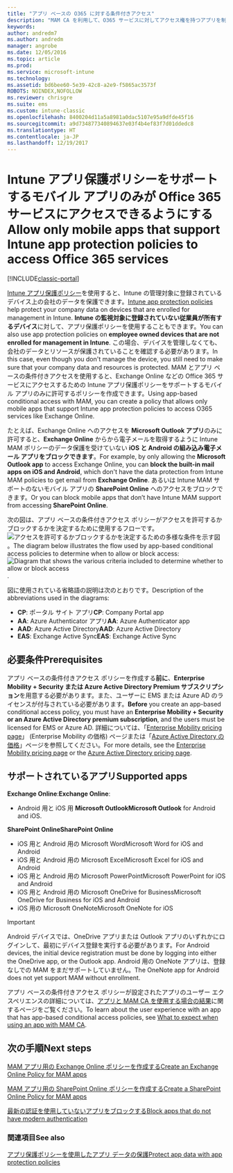 ```yaml
---
title: "アプリ ベースの O365 に対する条件付きアクセス"
description: "MAM CA を利用して、O365 サービスに対してアクセス権を持つアプリを制御する方法の概念について説明します。"
keywords: 
author: andredm7
ms.author: andredm
manager: angrobe
ms.date: 12/05/2016
ms.topic: article
ms.prod: 
ms.service: microsoft-intune
ms.technology: 
ms.assetid: bd6bee60-5e39-42c8-a2e9-f5865ac3573f
ROBOTS: NOINDEX,NOFOLLOW
ms.reviewer: chrisgre
ms.suite: ems
ms.custom: intune-classic
ms.openlocfilehash: 8400204d11a5a8981a0dac5107e95a9dfde45f16
ms.sourcegitcommit: a9d734877340894637e03f4b4ef83f7d01ddedc8
ms.translationtype: HT
ms.contentlocale: ja-JP
ms.lasthandoff: 12/19/2017
---
```

# <a name="allow-only-mobile-apps-that-support-intune-app-protection-policies-to-access-office-365-services"></a><span data-ttu-id="c7d53-103">Intune アプリ保護ポリシーをサポートするモバイル アプリのみが Office 365 サービスにアクセスできるようにする</span><span class="sxs-lookup"><span data-stu-id="c7d53-103">Allow only mobile apps that support Intune app protection policies to access Office 365 services</span></span>

[!INCLUDE[classic-portal](../includes/classic-portal.md)]

<span data-ttu-id="c7d53-104">[Intune アプリ保護ポリシー](protect-apps-and-data-with-microsoft-intune.md)を使用すると、Intune の管理対象に登録されているデバイス上の会社のデータを保護できます。</span><span class="sxs-lookup"><span data-stu-id="c7d53-104">[Intune app protection policies](protect-apps-and-data-with-microsoft-intune.md) help protect your company data on devices that are enrolled for management in Intune.</span></span> <span data-ttu-id="c7d53-105">**Intune の監視対象に登録されていない従業員が所有するデバイス**に対して、アプリ保護ポリシーを使用することもできます。</span><span class="sxs-lookup"><span data-stu-id="c7d53-105">You can also use app protection policies on **employee owned devices that are not enrolled for management in Intune**.</span></span>  <span data-ttu-id="c7d53-106">この場合、デバイスを管理しなくても、会社のデータとリソースが保護されていることを確認する必要があります。</span><span class="sxs-lookup"><span data-stu-id="c7d53-106">In this case, even though you don't manage the device, you still need to make sure that your company data and resources is protected.</span></span> <span data-ttu-id="c7d53-107">MAM とアプリ ベースの条件付きアクセスを使用すると、Exchange Online などの Office 365 サービスにアクセスするための Intune アプリ保護ポリシーをサポートするモバイル アプリのみに許可するポリシーを作成できます。</span><span class="sxs-lookup"><span data-stu-id="c7d53-107">Using app-based conditional access with MAM, you can create a policy that allows only mobile apps that support Intune app protection policies to access O365 services like Exchange Online.</span></span>

<span data-ttu-id="c7d53-108">たとえば、Exchange Online へのアクセスを **Microsoft Outlook アプリ**のみに許可すると、**Exchange Online** からから電子メールを取得するように Intune MAM ポリシーのデータ保護を受けていない **iOS と Android の組み込み電子メール アプリをブロックできます**。</span><span class="sxs-lookup"><span data-stu-id="c7d53-108">For example, by only allowing the **Microsoft Outlook app** to access Exchange Online, you can **block the built-in mail apps on iOS and Android**, which don't have the data protection from Intune MAM policies to get email from **Exchange Online**.</span></span> <span data-ttu-id="c7d53-109">あるいは Intune MAM サポートのないモバイル アプリの **SharePoint Online** へのアクセスをブロックできます。</span><span class="sxs-lookup"><span data-stu-id="c7d53-109">Or you can block mobile apps that don’t have Intune MAM support from accessing **SharePoint Online**.</span></span>

<span data-ttu-id="c7d53-110">次の図は、アプリ ベースの条件付きアクセス ポリシーがアクセスを許可するかブロックするかを決定するために使用するフローです。![アクセスを許可するかブロックするかを決定するための多様な条件を示す図](../media/mam-ca-decision-flow_simple.png)。</span><span class="sxs-lookup"><span data-stu-id="c7d53-110">The diagram below illustrates the flow used by app-based conditional access policies to determine when to allow or block access: ![Diagram that shows the various criteria included to determine whether to allow or block access ](../media/mam-ca-decision-flow_simple.png).</span></span>

<span data-ttu-id="c7d53-111">図に使用されている省略語の説明は次のとおりです。</span><span class="sxs-lookup"><span data-stu-id="c7d53-111">Description of the abbreviations used in the diagrams:</span></span>
* <span data-ttu-id="c7d53-112">**CP**: ポータル サイト アプリ</span><span class="sxs-lookup"><span data-stu-id="c7d53-112">**CP**: Company Portal app</span></span>
* <span data-ttu-id="c7d53-113">**AA**: Azure Authenticator アプリ</span><span class="sxs-lookup"><span data-stu-id="c7d53-113">**AA**: Azure Authenticator app</span></span>
* <span data-ttu-id="c7d53-114">**AAD**: Azure Active Directory</span><span class="sxs-lookup"><span data-stu-id="c7d53-114">**AAD**: Azure Active Directory</span></span>
* <span data-ttu-id="c7d53-115">**EAS**: Exchange Active Sync</span><span class="sxs-lookup"><span data-stu-id="c7d53-115">**EAS**: Exchange Active Sync</span></span>

## <a name="prerequisites"></a><span data-ttu-id="c7d53-116">必要条件</span><span class="sxs-lookup"><span data-stu-id="c7d53-116">Prerequisites</span></span>
<span data-ttu-id="c7d53-117">アプリ ベースの条件付きアクセス ポリシーを作成する**前に**、**Enterprise Mobility + Security または Azure Active Directory Premium サブスクリプション**を用意する必要があります。また、ユーザーに EMS または Azure AD のライセンスが付与されている必要があります。</span><span class="sxs-lookup"><span data-stu-id="c7d53-117">**Before** you create an app-based conditional access policy, you must have an **Enterprise Mobility + Security or an Azure Active Directory premium subscription**, and the users must be licensed for EMS or Azure AD.</span></span> <span data-ttu-id="c7d53-118">詳細については、「[Enterprise Mobility pricing page](https://www.microsoft.com/cloud-platform/enterprise-mobility-pricing)」 (Enterprise Mobility の価格) ページまたは「[Azure Active Directory の価格](https://azure.microsoft.com/pricing/details/active-directory/)」ページを参照してください。</span><span class="sxs-lookup"><span data-stu-id="c7d53-118">For more details, see the [Enterprise Mobility pricing page](https://www.microsoft.com/cloud-platform/enterprise-mobility-pricing) or the [Azure Active Directory pricing page](https://azure.microsoft.com/pricing/details/active-directory/).</span></span>


## <a name="supported-apps"></a><span data-ttu-id="c7d53-119">サポートされているアプリ</span><span class="sxs-lookup"><span data-stu-id="c7d53-119">Supported apps</span></span>
<span data-ttu-id="c7d53-120">**Exchange Online**:</span><span class="sxs-lookup"><span data-stu-id="c7d53-120">**Exchange Online**:</span></span>
* <span data-ttu-id="c7d53-121">Android 用と iOS 用 **Microsoft Outlook**</span><span class="sxs-lookup"><span data-stu-id="c7d53-121">**Microsoft Outlook** for Android and iOS.</span></span>

<span data-ttu-id="c7d53-122">**SharePoint Online**</span><span class="sxs-lookup"><span data-stu-id="c7d53-122">**SharePoint Online**</span></span>
* <span data-ttu-id="c7d53-123">iOS 用と Android 用の Microsoft Word</span><span class="sxs-lookup"><span data-stu-id="c7d53-123">Microsoft Word for iOS and Android</span></span>
* <span data-ttu-id="c7d53-124">iOS 用と Android 用の Microsoft Excel</span><span class="sxs-lookup"><span data-stu-id="c7d53-124">Microsoft Excel for iOS and Android</span></span>
* <span data-ttu-id="c7d53-125">iOS 用と Android 用の Microsoft PowerPoint</span><span class="sxs-lookup"><span data-stu-id="c7d53-125">Microsoft PowerPoint for iOS and Android</span></span>
* <span data-ttu-id="c7d53-126">iOS 用と Android 用の Microsoft OneDrive for Business</span><span class="sxs-lookup"><span data-stu-id="c7d53-126">Microsoft OneDrive for Business for iOS and Android</span></span>
* <span data-ttu-id="c7d53-127">iOS 用の Microsoft OneNote</span><span class="sxs-lookup"><span data-stu-id="c7d53-127">Microsoft OneNote for iOS</span></span>

>[!IMPORTANT]
><span data-ttu-id="c7d53-128">Android デバイスでは、OneDrive アプリまたは Outlook アプリのいずれかにログインして、最初にデバイス登録を実行する必要があります。</span><span class="sxs-lookup"><span data-stu-id="c7d53-128">For Android devices, the initial device registration must be done by logging into either the OneDrive app, or the Outlook app.</span></span> <span data-ttu-id="c7d53-129">Android 用の OneNote アプリは、登録なしでの MAM をまだサポートしていません。</span><span class="sxs-lookup"><span data-stu-id="c7d53-129">The OneNote app for Android does not yet support MAM without enrollment.</span></span>

<span data-ttu-id="c7d53-130">アプリ ベースの条件付きアクセス ポリシーが設定されたアプリのユーザー エクスペリエンスの詳細については、[アプリと MAM CA を使用する場合の結果](use-apps-with-mam-ca.md)に関するページをご覧ください。</span><span class="sxs-lookup"><span data-stu-id="c7d53-130">To learn about the user experience with an app that has app-based conditional access policies, see [What to expect when using an app with MAM CA](use-apps-with-mam-ca.md).</span></span>


## <a name="next-steps"></a><span data-ttu-id="c7d53-131">次の手順</span><span class="sxs-lookup"><span data-stu-id="c7d53-131">Next steps</span></span>
[<span data-ttu-id="c7d53-132">MAM アプリ用の Exchange Online ポリシーを作成する</span><span class="sxs-lookup"><span data-stu-id="c7d53-132">Create an Exchange Online Policy for MAM apps</span></span>](mam-ca-for-exchange-online.md)

[<span data-ttu-id="c7d53-133">MAM アプリ用の SharePoint Online ポリシーを作成する</span><span class="sxs-lookup"><span data-stu-id="c7d53-133">Create a SharePoint Online Policy for MAM apps</span></span>](mam-ca-for-sharepoint-online.md)

[<span data-ttu-id="c7d53-134">最新の認証を使用していないアプリをブロックする</span><span class="sxs-lookup"><span data-stu-id="c7d53-134">Block apps that do not have modern authentication</span></span>](block-apps-with-no-modern-authentication.md)

### <a name="see-also"></a><span data-ttu-id="c7d53-135">関連項目</span><span class="sxs-lookup"><span data-stu-id="c7d53-135">See also</span></span>

[<span data-ttu-id="c7d53-136">アプリ保護ポリシーを使用したアプリ データの保護</span><span class="sxs-lookup"><span data-stu-id="c7d53-136">Protect app data with app protection policies</span></span>](protect-app-data-using-mobile-app-management-policies-with-microsoft-intune.md)
